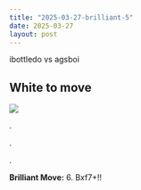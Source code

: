 ```yaml
---
title: "2025-03-27-brilliant-5"
date: 2025-03-27
layout: post
---
```


ibottledo vs agsboi

## White to move

![](/RecordMyBrilliancy/images/2025-03-27-brilliant-5.png)

.

.

.

**Brilliant Move:** 6. Bxf7+!!
